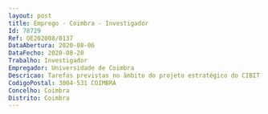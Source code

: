 ```yaml
--- 
layout: post
title: Emprego - Coimbra - Investigador
Id: 78729
Ref: OE202008/0137
DataAbertura: 2020-08-06
DataFecho: 2020-08-20
Trabalho: Investigador
Empregador: Universidade de Coimbra
Descricao: Tarefas previstas no âmbito do projeto estratégico do CIBIT (Coimbra Institute for Biomedical Imaging and Translational Research). Papel de Investigador em Ensaios de Iniciativa académica (Recrutamento e avaliação de participantes, condução de estudos de investigação envolvendo imagiologia, escrita de artigos, avaliação de participantes do ponto de vista fenotípico, submissão às entidades reguladoras e todas as atividades necessários em estudos de investigação clínica da iniciativa do investigador).
CodigoPostal: 3004-531 COIMBRA
Concelho: Coimbra
Distrito: Coimbra
--- 
```


